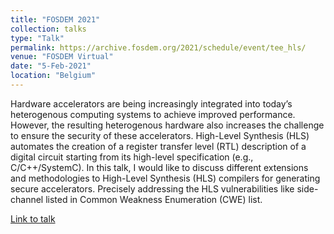 ```yaml
---
title: "FOSDEM 2021"
collection: talks
type: "Talk"
permalink: https://archive.fosdem.org/2021/schedule/event/tee_hls/
venue: "FOSDEM Virtual"
date: "5-Feb-2021"
location: "Belgium"
---
```


Hardware accelerators are being increasingly integrated into today’s heterogenous computing systems to achieve improved performance. However, the resulting heterogenous hardware also increases the challenge to ensure the security of these accelerators. High-Level Synthesis (HLS) automates the creation of a register transfer level (RTL) description of a digital circuit starting from its high-level specification (e.g., C/C++/SystemC). In this talk, I would like to discuss different extensions and methodologies to High-Level Synthesis (HLS) compilers for generating secure accelerators. Precisely addressing the HLS vulnerabilities like side-channel listed in Common Weakness Enumeration (CWE) list.

[Link to talk](https://archive.fosdem.org/2021/schedule/event/tee_hls/)

